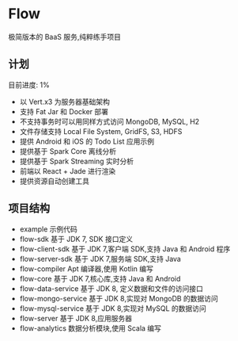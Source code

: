 # Flow

极简版本的 BaaS 服务,纯粹练手项目

## 计划

目前进度: 1%

- 以 Vert.x3 为服务器基础架构
- 支持 Fat Jar 和 Docker 部署
- 不支持事务时可以用同样方式访问 MongoDB, MySQL, H2
- 文件存储支持 Local File System, GridFS, S3, HDFS
- 提供 Android 和 iOS 的 Todo List 应用示例
- 提供基于 Spark Core 离线分析
- 提供基于 Spark Streaming 实时分析
- 前端以 React + Jade 进行渲染
- 提供资源自动创建工具

## 项目结构

- example 示例代码
- flow-sdk   基于 JDK 7, SDK 接口定义
- flow-client-sdk 基于 JDK 7,客户端 SDK,支持 Java 和 Android 程序
- flow-server-sdk 基于 JDK 7,服务端 SDK,支持 Java
- flow-compiler Apt 编译器,使用 Kotlin 编写
- flow-core  基于 JDK 7,核心库,支持 Java 和 Android
- flow-data-service 基于 JDK 8, 定义数据和文件的访问接口
- flow-mongo-service 基于 JDK 8,实现对 MongoDB 的数据访问
- flow-mysql-service 基于 JDK 8,实现对 MySQL 的数据访问
- flow-server 基于 JDK 8,应用服务器
- flow-analytics 数据分析模块,使用 Scala 编写

